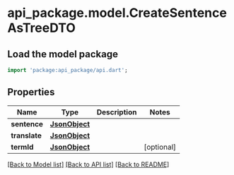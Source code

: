 # api_package.model.CreateSentenceAsTreeDTO

## Load the model package
```dart
import 'package:api_package/api.dart';
```

## Properties
Name | Type | Description | Notes
------------ | ------------- | ------------- | -------------
**sentence** | [**JsonObject**](.md) |  | 
**translate** | [**JsonObject**](.md) |  | 
**termId** | [**JsonObject**](.md) |  | [optional] 

[[Back to Model list]](../README.md#documentation-for-models) [[Back to API list]](../README.md#documentation-for-api-endpoints) [[Back to README]](../README.md)


